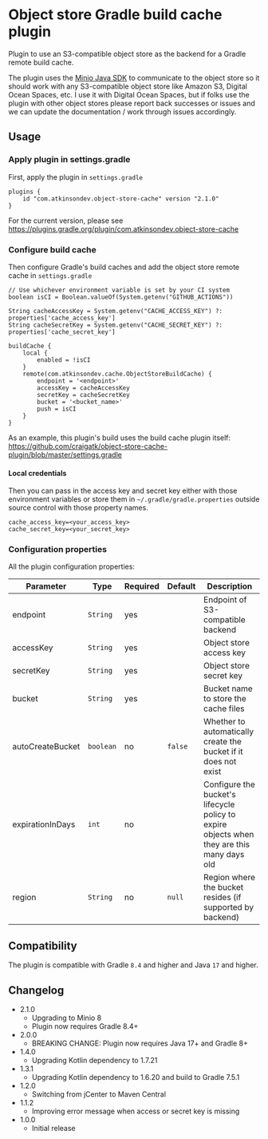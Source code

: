 # Object store Gradle build cache plugin

Plugin to use an S3-compatible object store as the backend for a Gradle remote build cache.

The plugin uses the [Minio Java SDK](https://github.com/minio/minio-java) to communicate to the object store so it should work with
any S3-compatible object store like Amazon S3, Digital Ocean Spaces, etc. I use it with Digital Ocean Spaces,
but if folks use the plugin with other object stores please report back successes or issues and we can
update the documentation / work through issues accordingly.

## Usage

### Apply plugin in settings.gradle

First, apply the plugin in `settings.gradle`

```
plugins {
    id "com.atkinsondev.object-store-cache" version "2.1.0"
}
```

For the current version, please see https://plugins.gradle.org/plugin/com.atkinsondev.object-store-cache

### Configure build cache

Then configure Gradle's build caches and add the object store remote cache in `settings.gradle`

```
// Use whichever environment variable is set by your CI system
boolean isCI = Boolean.valueOf(System.getenv("GITHUB_ACTIONS"))

String cacheAccessKey = System.getenv("CACHE_ACCESS_KEY") ?: properties['cache_access_key']
String cacheSecretKey = System.getenv("CACHE_SECRET_KEY") ?: properties['cache_secret_key']

buildCache {
    local {
        enabled = !isCI
    }
    remote(com.atkinsondev.cache.ObjectStoreBuildCache) {
        endpoint = '<endpoint>'
        accessKey = cacheAccessKey
        secretKey = cacheSecretKey
        bucket = '<bucket_name>'
        push = isCI
    }
}
```

As an example, this plugin's build uses the build cache plugin itself: https://github.com/craigatk/object-store-cache-plugin/blob/master/settings.gradle

#### Local credentials

Then you can pass in the access key and secret key either with those environment variables
or store them in `~/.gradle/gradle.properties` outside source control with those property names.

```
cache_access_key=<your_access_key>
cache_secret_key=<your_secret_key>
```

### Configuration properties

All the plugin configuration properties:

| Parameter        | Type      | Required | Default | Description                                                                                |
|------------------|-----------|----------|---------|--------------------------------------------------------------------------------------------|
| endpoint         | `String`  | yes      |         | Endpoint of S3-compatible backend                                                          |  
| accessKey        | `String`  | yes      |         | Object store access key                                                                    |
| secretKey        | `String`  | yes      |         | Object store secret key                                                                    |
| bucket           | `String`  | yes      |         | Bucket name to store the cache files                                                       |
| autoCreateBucket | `boolean` | no       | `false` | Whether to automatically create the bucket if it does not exist                            |
| expirationInDays | `int`     | no       |         | Configure the bucket's lifecycle policy to expire objects when they are this many days old |
| region           | `String`  | no       | `null`  | Region where the bucket resides (if supported by backend)                                  |          

## Compatibility

The plugin is compatible with Gradle `8.4` and higher and Java `17` and higher.

## Changelog

* 2.1.0
  * Upgrading to Minio 8
  * Plugin now requires Gradle 8.4+
* 2.0.0
  * BREAKING CHANGE: Plugin now requires Java 17+ and Gradle 8+
* 1.4.0
  * Upgrading Kotlin dependency to 1.7.21
* 1.3.1
  * Upgrading Kotlin dependency to 1.6.20 and build to Gradle 7.5.1
* 1.2.0
  * Switching from jCenter to Maven Central
* 1.1.2
  * Improving error message when access or secret key is missing
* 1.0.0
  * Initial release